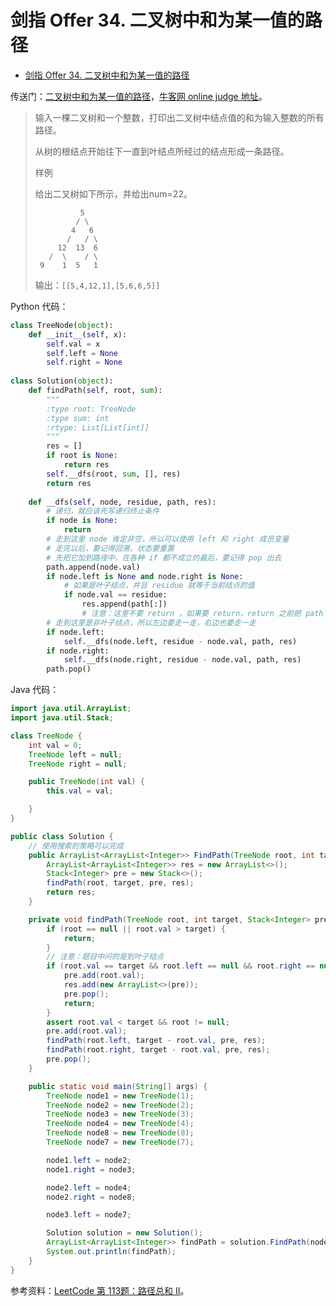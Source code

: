 # 剑指 Offer 34. 二叉树中和为某一值的路径

+ [剑指 Offer 34. 二叉树中和为某一值的路径](https://leetcode-cn.com/problems/er-cha-shu-zhong-he-wei-mou-yi-zhi-de-lu-jing-lcof/)





传送门：[二叉树中和为某一值的路径](https://www.acwing.com/problem/content/45/)，[牛客网 online judge 地址](https://www.nowcoder.com/practice/b736e784e3e34731af99065031301bca?tpId=13&tqId=11177&tPage=2&rp=2&ru=/ta/coding-interviews&qru=/ta/coding-interviews/question-ranking)。

> 输入一棵二叉树和一个整数，打印出二叉树中结点值的和为输入整数的所有路径。
>
> 从树的根结点开始往下一直到叶结点所经过的结点形成一条路径。
>
> 样例
>
> 给出二叉树如下所示，并给出num=22。
> ```
>           5
>          / \
>         4   6
>        /   / \
>      12  13  6
>    /  \    / \
>  9    1  5   1
> ```
> 输出：`[[5,4,12,1],[5,6,6,5]]`

Python 代码：

```python
class TreeNode(object):
    def __init__(self, x):
        self.val = x
        self.left = None
        self.right = None
        
class Solution(object):
    def findPath(self, root, sum):
        """
        :type root: TreeNode
        :type sum: int
        :rtype: List[List[int]]
        """
        res = []
        if root is None:
            return res
        self.__dfs(root, sum, [], res)
        return res
    
    def __dfs(self, node, residue, path, res):
        # 递归，就应该先写递归终止条件
        if node is None:
            return
        # 走到这里 node 肯定非空，所以可以使用 left 和 right 成员变量
        # 走完以后，要记得回溯，状态要重置
        # 先把它加到路径中，在各种 if 都不成立的最后，要记得 pop 出去
        path.append(node.val)
        if node.left is None and node.right is None:
            # 如果是叶子结点，并且 residue 就等于当前结点的值
            if node.val == residue:
                res.append(path[:])
                # 注意：这里不要 return ，如果要 return，return 之前把 path 执行 pop 操作
        # 走到这里是非叶子结点，所以左边要走一走，右边也要走一走
        if node.left:
            self.__dfs(node.left, residue - node.val, path, res)
        if node.right:
            self.__dfs(node.right, residue - node.val, path, res)
        path.pop()
```

Java 代码：

```java
import java.util.ArrayList;
import java.util.Stack;

class TreeNode {
    int val = 0;
    TreeNode left = null;
    TreeNode right = null;

    public TreeNode(int val) {
        this.val = val;

    }
}

public class Solution {
    // 使用搜索的策略可以完成
    public ArrayList<ArrayList<Integer>> FindPath(TreeNode root, int target) {
        ArrayList<ArrayList<Integer>> res = new ArrayList<>();
        Stack<Integer> pre = new Stack<>();
        findPath(root, target, pre, res);
        return res;
    }

    private void findPath(TreeNode root, int target, Stack<Integer> pre, ArrayList<ArrayList<Integer>> res) {
        if (root == null || root.val > target) {
            return;
        }
        // 注意：题目中问的是到叶子结点
        if (root.val == target && root.left == null && root.right == null) {
            pre.add(root.val);
            res.add(new ArrayList<>(pre));
            pre.pop();
            return;
        }
        assert root.val < target && root != null;
        pre.add(root.val);
        findPath(root.left, target - root.val, pre, res);
        findPath(root.right, target - root.val, pre, res);
        pre.pop();
    }

    public static void main(String[] args) {
        TreeNode node1 = new TreeNode(1);
        TreeNode node2 = new TreeNode(2);
        TreeNode node3 = new TreeNode(3);
        TreeNode node4 = new TreeNode(4);
        TreeNode node8 = new TreeNode(8);
        TreeNode node7 = new TreeNode(7);

        node1.left = node2;
        node1.right = node3;

        node2.left = node4;
        node2.right = node8;

        node3.left = node7;

        Solution solution = new Solution();
        ArrayList<ArrayList<Integer>> findPath = solution.FindPath(node1, 11);
        System.out.println(findPath);
    }
}
```

参考资料：[LeetCode 第 113题：路径总和 II](https://www.zybuluo.com/liweiwei1419/note/1396065)。

<script src='https://cdnjs.cloudflare.com/ajax/libs/mathjax/2.7.5/MathJax.js?config=TeX-MML-AM_CHTML' async></script>

<script type="text/x-mathjax-config">
MathJax.Hub.Config({
tex2jax: {
  inlineMath: [['$','$'], ['\\(','\\)']],
  processEscapes: true
  },
displayAlign : "left",
TeX: {
        equationNumbers: {
            autoNumber: "all",
            useLabelIds: true
        }
    },
    "HTML-CSS": {
        linebreaks: {
            automatic: true
        },
        scale: 100,
        styles: {
          ".MathJax_Display": {
            "text-align": "left",
            "width" : "auto",
            "margin": "10px 0px 10px 0px !important",
            "background-color": "#f5f5f5 !important",
            "border-radius": "3px !important",
            border:  "1px solid #ccc !important",
            padding: "5px 5px 5px 5px !important"
          },
          ".MathJax": {
            "background-color": "#f5f5f5 !important",
            padding: "2px 2px 2px 2px !important"
          }
        }
    },
    SVG: {
        linebreaks: {
            automatic: true
        }
    }
});
</script>
